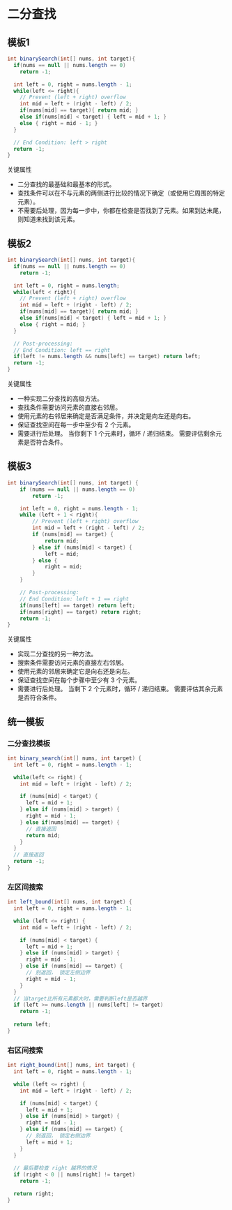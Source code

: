 # 二分查找

## 模板1

```java
int binarySearch(int[] nums, int target){
  if(nums == null || nums.length == 0)
    return -1;

  int left = 0, right = nums.length - 1;
  while(left <= right){
    // Prevent (left + right) overflow
    int mid = left + (right - left) / 2;
    if(nums[mid] == target){ return mid; }
    else if(nums[mid] < target) { left = mid + 1; }
    else { right = mid - 1; }
  }

  // End Condition: left > right
  return -1;
}
```

关键属性

* 二分查找的最基础和最基本的形式。
* 查找条件可以在不与元素的两侧进行比较的情况下确定（或使用它周围的特定元素）。
* 不需要后处理，因为每一步中，你都在检查是否找到了元素。如果到达末尾，则知道未找到该元素。

## 模板2

```java
int binarySearch(int[] nums, int target){
  if(nums == null || nums.length == 0)
    return -1;

  int left = 0, right = nums.length;
  while(left < right){
    // Prevent (left + right) overflow
    int mid = left + (right - left) / 2;
    if(nums[mid] == target){ return mid; }
    else if(nums[mid] < target) { left = mid + 1; }
    else { right = mid; }
  }

  // Post-processing:
  // End Condition: left == right
  if(left != nums.length && nums[left] == target) return left;
  return -1;
}
```

关键属性

* 一种实现二分查找的高级方法。
* 查找条件需要访问元素的直接右邻居。
* 使用元素的右邻居来确定是否满足条件，并决定是向左还是向右。
* 保证查找空间在每一步中至少有 2 个元素。
* 需要进行后处理。 当你剩下 1 个元素时，循环 / 递归结束。 需要评估剩余元素是否符合条件。

## 模板3

```java
int binarySearch(int[] nums, int target) {
    if (nums == null || nums.length == 0)
        return -1;

    int left = 0, right = nums.length - 1;
    while (left + 1 < right){
        // Prevent (left + right) overflow
        int mid = left + (right - left) / 2;
        if (nums[mid] == target) {
            return mid;
        } else if (nums[mid] < target) {
            left = mid;
        } else {
            right = mid;
        }
    }

    // Post-processing:
    // End Condition: left + 1 == right
    if(nums[left] == target) return left;
    if(nums[right] == target) return right;
    return -1;
}
```

关键属性

* 实现二分查找的另一种方法。
* 搜索条件需要访问元素的直接左右邻居。
* 使用元素的邻居来确定它是向右还是向左。
* 保证查找空间在每个步骤中至少有 3 个元素。
* 需要进行后处理。 当剩下 2 个元素时，循环 / 递归结束。 需要评估其余元素是否符合条件。

## 统一模板

### 二分查找模板

```java
int binary_search(int[] nums, int target) {
  int left = 0, right = nums.length - 1;

  while(left <= right) {
    int mid = left + (right - left) / 2;

    if (nums[mid] < target) {
      left = mid + 1;
    } else if (nums[mid] > target) {
      right = mid - 1;
    } else if(nums[mid] == target) {
      // 直接返回
      return mid;
    }
  } 
  // 直接返回
  return -1;
}
```

### 左区间搜索

```java
int left_bound(int[] nums, int target) {
  int left = 0, right = nums.length - 1;

  while (left <= right) {
    int mid = left + (right - left) / 2;

    if (nums[mid] < target) {
      left = mid + 1;
    } else if (nums[mid] > target) {
      right = mid - 1;
    } else if (nums[mid] == target) {
      // 别返回， 锁定左侧边界
      right = mid - 1;
    }
  } 
  // 当target比所有元素都大时，需要判断left是否越界
  if (left >= nums.length || nums[left] != target)
    return -1;
  
  return left;
}
```

### 右区间搜索

```java
int right_bound(int[] nums, int target) {
  int left = 0, right = nums.length - 1;

  while (left <= right) {
    int mid = left + (right - left) / 2;

    if (nums[mid] < target) {
      left = mid + 1;
    } else if (nums[mid] > target) {
      right = mid - 1;
    } else if (nums[mid] == target) {
      // 别返回， 锁定右侧边界
      left = mid + 1;
    }
  } 
  
  // 最后要检查 right 越界的情况
  if (right < 0 || nums[right] != target)
    return -1;

  return right;
}
```
